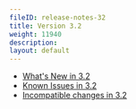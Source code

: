 ```yaml
---
fileID: release-notes-32
title: Version 3.2
weight: 11940
description: 
layout: default
---
```

- [What's New in 3.2](release-notes-new-features32)
- [Known Issues in 3.2](release-notes-known-issues32)
- [Incompatible changes in 3.2](release-notes-upgrading-changes32)
